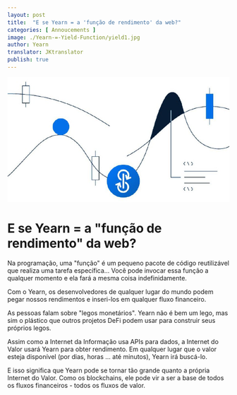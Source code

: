 ```yaml
---
layout: post
title:  "E se Yearn = a 'função de rendimento' da web?"
categories: [ Annoucements ]
image: ./Yearn-=-Yield-Function/yield1.jpg
author: Yearn
translator: JKtranslator
publish: true
---
```


![](yield1.jpg) </br>

# E se Yearn = a "função de rendimento" da web?

Na programação, uma "função" é um pequeno pacote de código reutilizável que realiza uma tarefa específica... Você pode invocar essa função a qualquer momento e ela fará a mesma coisa indefinidamente.

Com o Yearn, os desenvolvedores de qualquer lugar do mundo podem pegar nossos rendimentos e inseri-los em qualquer fluxo financeiro.

As pessoas falam sobre "legos monetários". Yearn não é bem um lego, mas sim o plástico que outros projetos DeFi podem usar para construir seus próprios legos.

Assim como a Internet da Informação usa APIs para dados, a Internet do Valor usará Yearn para obter rendimento. Em qualquer lugar que o valor esteja disponível (por dias, horas ... até minutos), Yearn irá buscá-lo.

E isso significa que Yearn pode se tornar tão grande quanto a própria Internet do Valor. Como os blockchains, ele pode vir a ser a base de todos os fluxos financeiros - todos os fluxos de valor.
